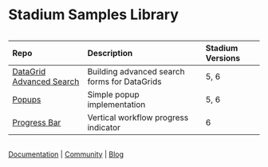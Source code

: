 
<div class="mydocy" style="display: flex; flex-direction: column;">
<h1>Stadium Samples Library</h1> 

| Repo | Description | Stadium Versions |
| :--------------------------------------------------------------------------------- | :------------------------------------------------------------------------------------------------------------------------------------------------ | :------------ |
| [DataGrid Advanced Search](https://github.com/stadium-software/datagrid-advanced-search) | Building advanced search forms for DataGrids | 5, 6 |
| [Popups](https://github.com/stadium-software/popups) | Simple popup implementation | 5, 6 |
| [Progress Bar](https://github.com/stadium-software/progress-bar) | Vertical workflow progress indicator | 6 |

[Documentation](https://stadium.software/docs/?utm=gh) | [Community](https://community.stadium.software/community?utm=gh) | [Blog](https://stadium.software/blog/?utm=gh)
</div>
